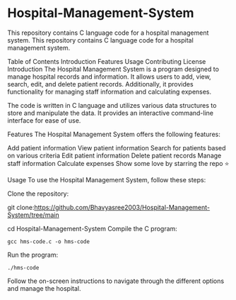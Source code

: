 # Hospital-Management-System
This repository contains C language code for a hospital management system.
This repository contains C language code for a hospital management system.

Table of Contents
Introduction
Features
Usage
Contributing
License
Introduction
The Hospital Management System is a program designed to manage hospital records and information. It allows users to add, view, search, edit, and delete patient records. Additionally, it provides functionality for managing staff information and calculating expenses.

The code is written in C language and utilizes various data structures to store and manipulate the data. It provides an interactive command-line interface for ease of use.

Features
The Hospital Management System offers the following features:

Add patient information
View patient information
Search for patients based on various criteria
Edit patient information
Delete patient records
Manage staff information
Calculate expenses
Show some love by starring the repo ⭐

Usage
To use the Hospital Management System, follow these steps:

Clone the repository:

   git clone:https://github.com/Bhavyasree2003/Hospital-Management-System/tree/main

   cd Hospital-Management-System
Compile the C program:

    gcc hms-code.c -o hms-code
Run the program:

    ./hms-code
Follow the on-screen instructions to navigate through the different options and manage the hospital.
